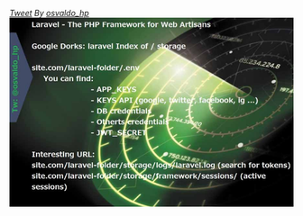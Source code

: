 *[Tweet](https://twitter.com/osvaldo_hp/status/1233409053960921088) By [osvaldo_hp](https://twitter.com/osvaldo_hp)*
<img src="images/laravel 1.jpg"/>
